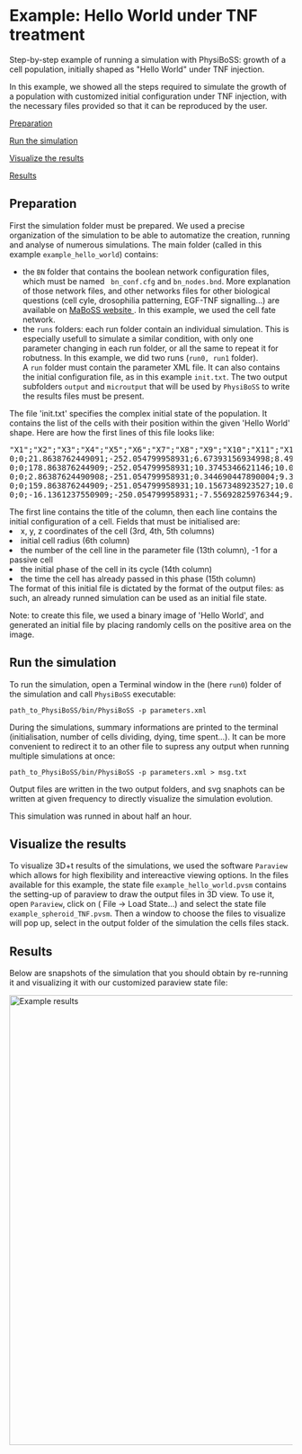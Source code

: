 <h1>Example: Hello World under TNF treatment </h1>

<div class="textblock"><p>Step-by-step example of running a simulation with PhysiBoSS: growth of a cell population, initially shaped as "Hello World" under TNF injection.</p>
<p>In this example, we showed all the steps required to simulate the growth of a population with customized initial configuration under TNF injection, with the necessary files provided so that it can be reproduced by the user.</p>

[Preparation](#preparation)

[Run the simulation](#run-the-simulation)

[Visualize the results](#visualize-the-results)

[Results](#results)

<h2>Preparation</h2>
<p>First the simulation folder must be prepared. We used a precise organization of the simulation to be able to automatize the creation, running and analyse of numerous simulations. The main folder (called in this example <code>example_hello_world</code>) contains: </p>
<ul>
<li>the <code>BN</code> folder that contains the boolean network configuration files, which must be named <code> bn_conf.cfg</code> and <code>bn_nodes.bnd</code>. More explanation of those network files, and other networks files for other biological questions (cell cyle, drosophilia patterning, EGF-TNF signalling...) are available on <a href="http://maboss.curie.fr">MaBoSS website </a>. In this example, we used the cell fate network. </li>
<li>the <code>runs</code> folders: each run folder contain an individual simulation. This is especially usefull to simulate a similar condition, with only one parameter changing in each run folder, or all the same to repeat it for robutness. In this example, we did two runs (<code>run0, run1</code> folder). <br/>
 A <code>run</code> folder must contain the parameter XML file. It can also contains the initial configuration file, as in this example <code>init.txt</code>. The two output subfolders <code>output</code> and <code>microutput</code> that will be used by <code>PhysiBoSS</code> to write the results files must be present.</li>
</ul>

<p> The file 'init.txt' specifies the complex initial state of the population. It contains the list of the cells with their position within the given 'Hello World' shape. 
Here are how the first lines of this file looks like:
<pre>
"X1";"X2";"X3";"X4";"X5";"X6";"X7";"X8";"X9";"X10";"X11";"X12";"X13";"X14";"X15";"X16"
0;0;21.8638762449091;-252.054799958931;6.67393156934998;8.49326387243345;-1;-1;-1;-1;-1;-1;0;3;0;-1
0;0;178.863876244909;-252.054799958931;10.3745346621146;10.0973893917166;-1;-1;-1;-1;-1;-1;0;3;0;-1
0;0;2.86387624490908;-251.054799958931;0.344690447890004;9.30956707578152;-1;-1;-1;-1;-1;-1;0;3;0;-1
0;0;159.863876244909;-251.054799958931;10.1567348923527;10.0129560484551;-1;-1;-1;-1;-1;-1;0;3;0;-1
0;0;-16.1361237550909;-250.054799958931;-7.55692825976344;9.42130373334512;-1;-1;-1;-1;-1;-1;0;3;0;-1
</pre> 
The first line contains the title of the column, then each line contains the initial configuration of a cell.
Fields that must be initialised are: 
<li> x, y, z coordinates of the cell (3rd, 4th, 5th columns)</li>
<li> initial cell radius (6th column) </li>
<li> the number of the cell line in the parameter file (13th column), -1 for a passive cell </li>
<li> the initial phase of the cell in its cycle (14th column) </li>
<li> the time the cell has already passed in this phase (15th column) </li>
The format of this initial file is dictated by the format of the output files: as such, an already runned simulation can be used as an initial file state.
</p>

<p> Note: to create this file, we used a binary image of 'Hello World', and generated an initial file by placing randomly cells on the positive area on the image. </p> 

<h2>Run the simulation</h2>
<p>To run the simulation, open a Terminal window in the (here <code>run0</code>) folder of the simulation and call <code>PhysiBoSS</code> executable: </p>
<code>path_to_PhysiBoSS/bin/PhysiBoSS -p parameters.xml </code>

<p> During the simulations, summary informations are printed to the terminal (initialisation, number of cells dividing, dying, time spent...). It can be more convenient to redirect it to an other file to supress any output when running multiple simulations at once: </p>
<code>path_to_PhysiBoSS/bin/PhysiBoSS -p parameters.xml &gt; msg.txt </code>

<p>Output files are written in the two output folders, and svg snaphots can be written at given frequency to directly visualize the simulation evolution.</p>

<p> This simulation was runned in about half an hour. </p>

<h2>Visualize the results</h2>
<p>To visualize 3D+t results of the simulations, we used the software <code>Paraview</code> which allows for high flexibility and intereactive viewing options. In the files available for this example, the state file <code>example_hello_world.pvsm</code> contains the setting-up of paraview to draw the output files in 3D view. To use it, open <code>Paraview</code>, click on <code></code>( File -&gt; Load State...) and select the state file <code>example_spheroid_TNF.pvsm</code>. Then a window to choose the files to visualize will pop up, select in the output folder of the simulation the cells files stack. </p>

<h2>Results</h2>
<p>Below are snapshots of the simulation that you should obtain by re-running it and visualizing it with our customized paraview state file: </p>
<img src="https://github.com/gletort/PhysiBoSS/blob/master/doc/imgs/example_hello_world.png" alt="Example results" width="800"/>